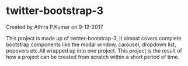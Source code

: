 # twitter-bootstrap-3
Created by Athira P.Kumar on 9-12-2017

This project is made up of twitter-bootstrap-3, It almost covers complete bootstrap components like
the modal window, carousel, dropdown list, popovers etc.All wrapped up into one project.
This project is the result of how a project can be created from scratch within a short period of time.
